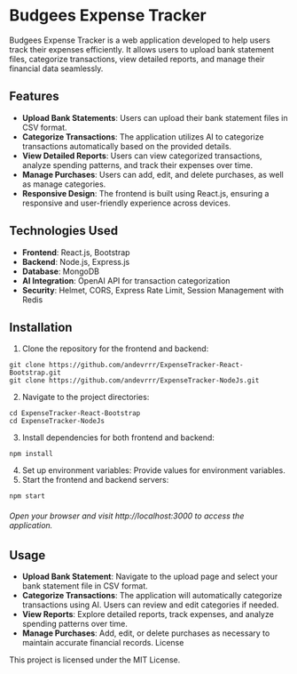 # Budgees Expense Tracker

Budgees Expense Tracker is a web application developed to help users track their expenses efficiently. It allows users to upload bank statement files, categorize transactions, view detailed reports, and manage their financial data seamlessly.

## Features

- **Upload Bank Statements**: Users can upload their bank statement files in CSV format.
- **Categorize Transactions**: The application utilizes AI to categorize transactions automatically based on the provided details.
- **View Detailed Reports**: Users can view categorized transactions, analyze spending patterns, and track their expenses over time.
- **Manage Purchases**: Users can add, edit, and delete purchases, as well as manage categories.
- **Responsive Design**: The frontend is built using React.js, ensuring a responsive and user-friendly experience across devices.

## Technologies Used

- **Frontend**: React.js, Bootstrap
- **Backend**: Node.js, Express.js
- **Database**: MongoDB
- **AI Integration**: OpenAI API for transaction categorization
- **Security**: Helmet, CORS, Express Rate Limit, Session Management with Redis

## Installation

1.  Clone the repository for the frontend and backend:
```
git clone https://github.com/andevrrr/ExpenseTracker-React-Bootstrap.git
git clone https://github.com/andevrrr/ExpenseTracker-NodeJs.git
```
2. Navigate to the project directories:
```
cd ExpenseTracker-React-Bootstrap
cd ExpenseTracker-NodeJs
```
3. Install dependencies for both frontend and backend:
```
npm install
```
4. Set up environment variables:
Provide values for environment variables.
5. Start the frontend and backend servers:
```
npm start
```
###### Open your browser and visit http://localhost:3000 to access the application.

## Usage

- **Upload Bank Statement**: Navigate to the upload page and select your bank statement file in CSV format.
- **Categorize Transactions**: The application will automatically categorize transactions using AI. Users can review and edit categories if needed.
- **View Reports**: Explore detailed reports, track expenses, and analyze spending patterns over time.
- **Manage Purchases**: Add, edit, or delete purchases as necessary to maintain accurate financial records.
License

This project is licensed under the MIT License.